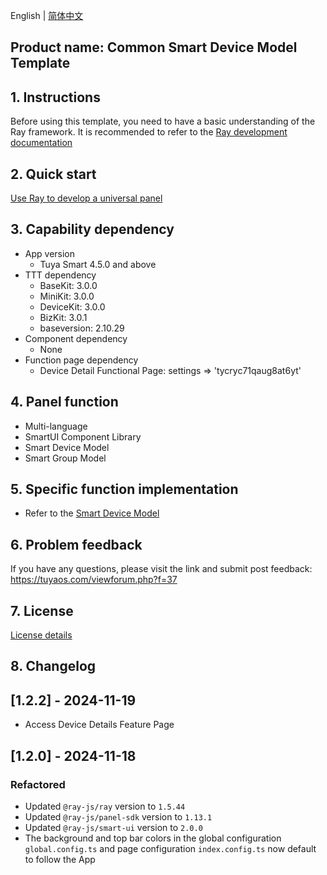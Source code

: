 English[](README.md) | [简体中文](README_zh.md)

## Product name: Common Smart Device Model Template

## 1. Instructions

Before using this template, you need to have a basic understanding of the Ray framework. It is recommended to refer to the [Ray development documentation](https://developer.tuya.com/en/miniapp/develop/ray/guide/overview)

## 2. Quick start

[Use Ray to develop a universal panel](https://developer.tuya.com/en/miniapp-codelabs/codelabs/panelmore-guide/index.html#0)

## 3. Capability dependency

- App version
  - Tuya Smart 4.5.0 and above
- TTT dependency
  - BaseKit: 3.0.0
  - MiniKit: 3.0.0
  - DeviceKit: 3.0.0
  - BizKit: 3.0.1
  - baseversion: 2.10.29
- Component dependency
  - None
- Function page dependency
  - Device Detail Functional Page: settings => 'tycryc71qaug8at6yt'

## 4. Panel function

- Multi-language
- SmartUI Component Library
- Smart Device Model
- Smart Group Model

## 5. Specific function implementation

- Refer to the [Smart Device Model](https://developer.tuya.com/en/miniapp/develop/ray/extended/common/sdm)

## 6. Problem feedback

If you have any questions, please visit the link and submit post feedback: https://tuyaos.com/viewforum.php?f=37

## 7. License

[License details](LICENSE)

## 8. Changelog

## [1.2.2] - 2024-11-19

- Access Device Details Feature Page

## [1.2.0] - 2024-11-18

### Refactored

- Updated `@ray-js/ray` version to `1.5.44`
- Updated `@ray-js/panel-sdk` version to `1.13.1`
- Updated `@ray-js/smart-ui` version to `2.0.0`
- The background and top bar colors in the global configuration `global.config.ts` and page configuration `index.config.ts` now default to follow the App
